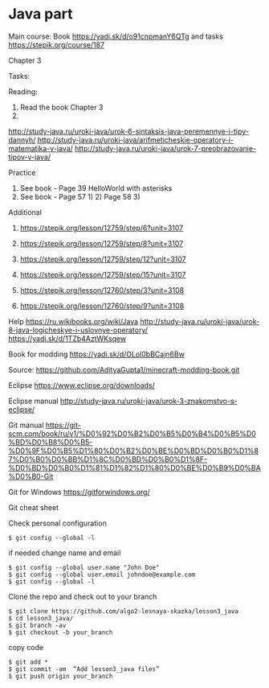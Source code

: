 # Java part

Main course: 
Book https://yadi.sk/d/o91cnpmanY6QTg
and tasks
https://stepik.org/course/187

Chapter 3

Tasks:

Reading:
1) Read the book Chapter 3
2)
http://study-java.ru/uroki-java/urok-6-sintaksis-java-peremennye-i-tipy-dannyh/
http://study-java.ru/uroki-java/arifmeticheskie-operatory-i-matematika-v-java/
http://study-java.ru/uroki-java/urok-7-preobrazovanie-tipov-v-java/

Practice

1) See book - Page 39 HelloWorld with asterisks
2) See book - Page  57 1) 2) Page 58 3)

Additional
1) https://stepik.org/lesson/12759/step/6?unit=3107
2) https://stepik.org/lesson/12759/step/8?unit=3107
3) https://stepik.org/lesson/12759/step/12?unit=3107
4) https://stepik.org/lesson/12759/step/15?unit=3107

5) https://stepik.org/lesson/12760/step/3?unit=3108
6) https://stepik.org/lesson/12760/step/9?unit=3108

Help
https://ru.wikibooks.org/wiki/Java
http://study-java.ru/uroki-java/urok-8-java-logicheskye-i-uslovnye-operatory/
https://yadi.sk/d/1TZb4AztWKsqew

Book for modding
https://yadi.sk/d/OLol0bBCajn6Bw

Source:
https://github.com/AdityaGupta1/minecraft-modding-book.git

Eclipse
https://www.eclipse.org/downloads/

Eclipse manual
http://study-java.ru/uroki-java/urok-3-znakomstvo-s-eclipse/

Git manual
https://git-scm.com/book/ru/v1/%D0%92%D0%B2%D0%B5%D0%B4%D0%B5%D0%BD%D0%B8%D0%B5-%D0%9F%D0%B5%D1%80%D0%B2%D0%BE%D0%BD%D0%B0%D1%87%D0%B0%D0%BB%D1%8C%D0%BD%D0%B0%D1%8F-%D0%BD%D0%B0%D1%81%D1%82%D1%80%D0%BE%D0%B9%D0%BA%D0%B0-Git

Git for Windows
https://gitforwindows.org/

Git cheat sheet

Check personal configuration
<pre><code>$ git config --global -l</code></pre>

if needed change name and email
<pre><code>$ git config --global user.name "John Doe" 
$ git config --global user.email johndoe@example.com
$ git config --global -l</code></pre>

Clone the repo and check out to your branch

<pre><code>$ git clone https://github.com/algo2-lesnaya-skazka/lesson3_java
$ cd lesson3_java/
$ git branch -av
$ git checkout -b your_branch</code></pre>

copy code

<pre><code>$ git add *
$ git commit -am  “Add lesson3_java files”
$ git push origin your_branch</code></pre>
